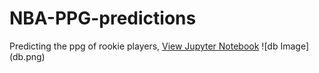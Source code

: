 # NBA-PPG-predictions
Predicting the ppg of rookie players, 
[View Jupyter Notebook](PPG%20PREDICTIONS.ipynb)
![db Image] (db.png)
